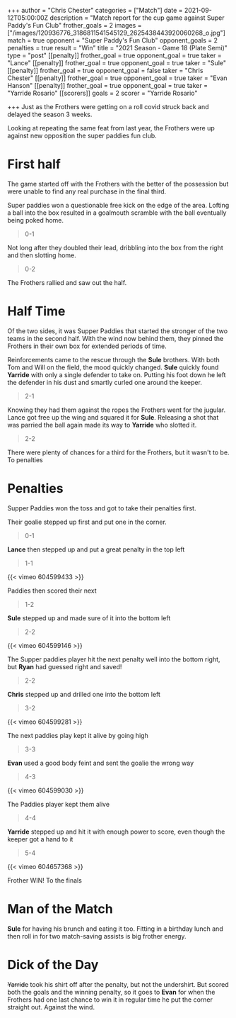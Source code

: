 +++
author = "Chris Chester"
categories = ["Match"]
date = 2021-09-12T05:00:00Z
description = "Match report for the cup game against Super Paddy's Fun Club"
frother_goals = 2
images = ["/images/120936776_3186811541545129_2625438443920060268_o.jpg"]
match = true
opponent = "Super Paddy's Fun Club"
opponent_goals = 2
penalties = true
result = "Win"
title = "2021 Season - Game 18 (Plate Semi)"
type = "post"
[[penalty]]
frother_goal = true
opponent_goal = true
taker = "Lance"
[[penalty]]
frother_goal = true
opponent_goal = true
taker = "Sule"
[[penalty]]
frother_goal = true
opponent_goal = false
taker = "Chris Chester"
[[penalty]]
frother_goal = true
opponent_goal = true
taker = "Evan Hanson"
[[penalty]]
frother_goal = true
opponent_goal = true
taker = "Yarride Rosario"
[[scorers]]
goals = 2
scorer = "Yarride Rosario"

+++
Just as the Frothers were getting on a roll covid struck back and delayed the season 3 weeks.

Looking at repeating the same feat from last year, the Frothers were up against new opposition the super paddies fun club.

# First half

The game started off with the Frothers with the better of the possession but were unable to find any real purchase in the final third.

Super paddies won a questionable free kick on the edge of the area. Lofting a ball into the box resulted in a goalmouth scramble with the ball eventually being poked home.

> 0-1

Not long after they doubled their lead, dribbling into the box from the right and then slotting home.

> 0-2

The Frothers rallied and saw out the half.

# Half Time

Of the two sides, it was Supper Paddies that started the stronger of the two teams in the second half. With the wind now behind them, they pinned the Frothers in their own box for extended periods of time.

Reinforcements came to the rescue through the **Sule** brothers. With both Tom and Will on the field, the mood quickly changed. **Sule** quickly found **Yarride** with only a single defender to take on. Putting his foot down he left the defender in his dust and smartly curled one around the keeper.

> 2-1

Knowing they had them against the ropes the Frothers went for the jugular. Lance got free up the wing and squared it for **Sule**. Releasing a shot that was parried the ball again made its way to **Yarride** who slotted it.

> 2-2

There were plenty of chances for a third for the Frothers, but it wasn't to be. To penalties

# Penalties

Supper Paddies won the toss and got to take their penalties first.

Their goalie stepped up first and put one in the corner.

> 0-1

**Lance** then stepped up and put a great penalty in the top left

> 1-1

{{< vimeo 604599433 >}}

Paddies then scored their next
> 1-2

**Sule** stepped up and made sure of it into the bottom left

> 2-2

{{< vimeo 604599146 >}}

The Supper paddies player hit the next penalty well into the bottom right, but **Ryan** had guessed right and saved!

> 2-2

**Chris** stepped up and drilled one into the bottom left

> 3-2

{{< vimeo 604599281 >}}

The next paddies play kept it alive by going high

> 3-3

**Evan** used a good body feint and sent the goalie the wrong way

> 4-3

{{< vimeo 604599030 >}}

The Paddies player kept them alive

> 4-4

**Yarride** stepped up and hit it with enough power to score, even though the keeper got a hand to it

> 5-4

{{< vimeo 604657368 >}}

Frother WIN! To the finals

# Man of the Match

**Sule** for having his brunch and eating it too. Fitting in a birthday lunch and then roll in for two match-saving assists is big frother energy.

# Dick of the Day

~~Yarride~~ took his shirt off after the penalty, but not the undershirt. But scored both the goals and the winning penalty, so it goes to **Evan** for when the Frothers had one last chance to win it in regular time he put the corner straight out. Against the wind.